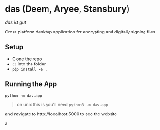 # das (Deem, Aryee, Stansbury)
_das ist gut_

Cross platform desktop application for encrypting and digitally signing files

## Setup
- Clone the repo
- `cd` into the folder
- `pip install -e .`

## Running the App
`python -m das.app`

> on unix this is you'll need `python3 -m das.app`

and navigate to http://localhost:5000 to see the website

a